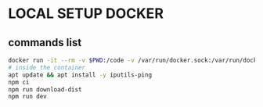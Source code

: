 # LOCAL SETUP DOCKER

## commands list

```bash
docker run -it --rm -v $PWD:/code -v /var/run/docker.sock:/var/run/docker.sock:ro -w /code --name uptime-kuma-development -p 3001:3001 node:20.4 /bin/bash
# inside the container
apt update && apt install -y iputils-ping
npm ci
npm run download-dist
npm run dev
```
